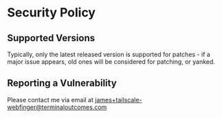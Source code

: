 # Security Policy

## Supported Versions

Typically, only the latest released version is supported for patches - if a major issue appears, old ones will be considered for patching, or yanked.

## Reporting a Vulnerability

Please contact me via email at james+tailscale-webfinger@terminaloutcomes.com